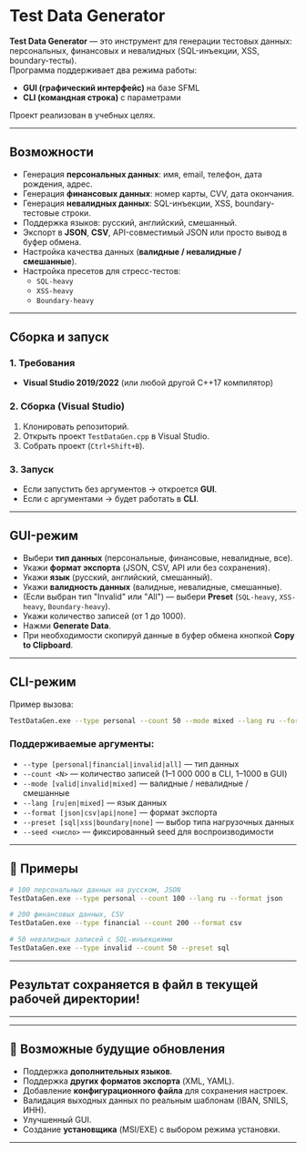# Test Data Generator

**Test Data Generator** — это инструмент для генерации тестовых данных: персональных, финансовых и невалидных (SQL-инъекции, XSS, boundary-тесты).  
Программа поддерживает два режима работы:
- **GUI (графический интерфейс)** на базе SFML  
- **CLI (командная строка)** с параметрами

Проект реализован в учебных целях.

---

## Возможности
- Генерация **персональных данных**: имя, email, телефон, дата рождения, адрес.  
- Генерация **финансовых данных**: номер карты, CVV, дата окончания.  
- Генерация **невалидных данных**: SQL-инъекции, XSS, boundary-тестовые строки.  
- Поддержка языков: русский, английский, смешанный.  
- Экспорт в **JSON**, **CSV**, API-совместимый JSON или просто вывод в буфер обмена.  
- Настройка качества данных (**валидные / невалидные / смешанные**).  
- Настройка пресетов для стресс-тестов:
  - `SQL-heavy`  
  - `XSS-heavy`  
  - `Boundary-heavy`  

---

## Сборка и запуск

### 1. Требования
- **Visual Studio 2019/2022** (или любой другой C++17 компилятор)   

### 2. Сборка (Visual Studio)
1. Клонировать репозиторий.
2. Открыть проект `TestDataGen.cpp` в Visual Studio.   
3. Собрать проект (`Ctrl+Shift+B`).  

### 3. Запуск
- Если запустить без аргументов → откроется **GUI**.  
- Если с аргументами → будет работать в **CLI**.  

---

## GUI-режим
- Выбери **тип данных** (персональные, финансовые, невалидные, все).  
- Укажи **формат экспорта** (JSON, CSV, API или без сохранения).  
- Укажи **язык** (русский, английский, смешанный).  
- Укажи **валидность данных** (валидные, невалидные, смешанные).  
- (Если выбран тип "Invalid" или "All") — выбери **Preset** (`SQL-heavy`, `XSS-heavy`, `Boundary-heavy`).  
- Укажи количество записей (от 1 до 1000).  
- Нажми **Generate Data**.  
- При необходимости скопируй данные в буфер обмена кнопкой **Copy to Clipboard**.  

---

##  CLI-режим

Пример вызова:
```bash
TestDataGen.exe --type personal --count 50 --mode mixed --lang ru --format json --preset sql
```

### Поддерживаемые аргументы:
- `--type [personal|financial|invalid|all]` — тип данных  
- `--count <N>` — количество записей (1–1 000 000 в CLI, 1–1000 в GUI)  
- `--mode [valid|invalid|mixed]` — валидные / невалидные / смешанные  
- `--lang [ru|en|mixed]` — язык данных  
- `--format [json|csv|api|none]` — формат экспорта  
- `--preset [sql|xss|boundary|none]` — выбор типа нагрузочных данных  
- `--seed <число>` — фиксированный seed для воспроизводимости  

---

## 📂 Примеры
```bash
# 100 персональных данных на русском, JSON
TestDataGen.exe --type personal --count 100 --lang ru --format json

# 200 финансовых данных, CSV
TestDataGen.exe --type financial --count 200 --format csv

# 50 невалидных записей с SQL-инъекциями
TestDataGen.exe --type invalid --count 50 --preset sql
```

---
## Результат сохраняется в файл в текущей рабочей директории!
---


---

## 🔮 Возможные будущие обновления
- Поддержка **дополнительных языков**.  
- Поддержка **других форматов экспорта** (XML, YAML).  
- Добавление **конфигурационного файла** для сохранения настроек.  
- Валидация выходных данных по реальным шаблонам (IBAN, SNILS, ИНН).  
- Улучшенный GUI.  
- Создание **установщика** (MSI/EXE) с выбором режима установки.  

---
